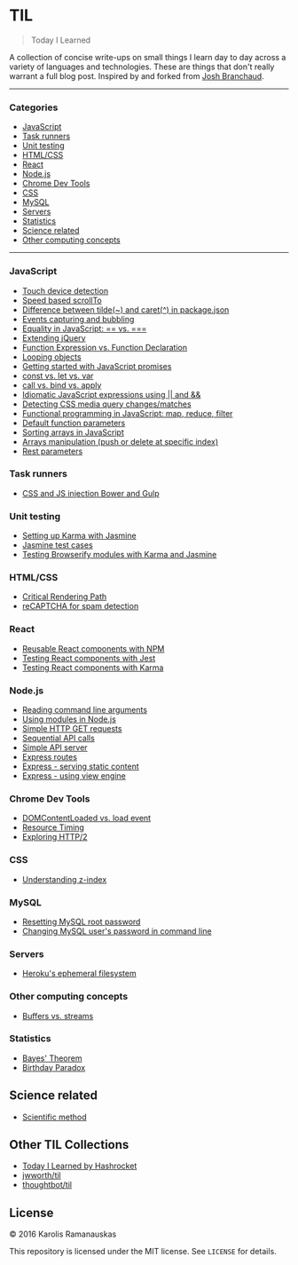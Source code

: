 # TIL

> Today I Learned

A collection of concise write-ups on small things I learn day to day across a
variety of languages and technologies. These are things that don't really
warrant a full blog post. Inspired by and forked from [Josh Branchaud](http://joshbranchaud.com/).

---

### Categories

* [JavaScript](#javascript)
* [Task runners](#task-runners)
* [Unit testing](#unit-testing)
* [HTML/CSS](#htmlcss)
* [React](#react)
* [Node.js](#nodejs)
* [Chrome Dev Tools](#chrome-dev-tools)
* [CSS](#css)
* [MySQL](#mysql)
* [Servers](#servers)
* [Statistics](#statistics)
* [Science related](#science-related)
* [Other computing concepts](#other-computing-concepts)

---

### JavaScript
- [Touch device detection](javascript/touch-device-detection.md)
- [Speed based scrollTo](javascript/speed-based-scrollto.md)
- [Difference between tilde(~) and caret(^) in package.json](javascript/difference-tilde-caret.md)
- [Events capturing and bubbling](javascript/events-capturing-bubbling.md)
- [Equality in JavaScript: == vs. ===](javascript/equality-in-javascript.md)
- [Extending jQuery](javascript/extending-jquery.md)
- [Function Expression vs. Function Declaration](javascript/function-expression-vs-declaration.md)
- [Looping objects](javascript/looping-objects.md)
- [Getting started with JavaScript promises](javascript/getting-started-with-promises.md)
- [const vs. let vs. var](javascript/const-let-var.md)
- [call vs. bind vs. apply](javascript/call-bind-apply.md)
- [Idiomatic JavaScript expressions using || and &&](javascript/idiomatic-javascript-expressions.md)
- [Detecting CSS media query changes/matches](javascript/detecting-css-media-query-changes-matches.md)
- [Functional programming in JavaScript: map, reduce, filter](javascript/map-reduce-filter.md)
- [Default function parameters](javascript/default-function-parameters.md)
- [Sorting arrays in JavaScript](javascript/sorting-arrays-in-javascript.md)
- [Arrays manipulation (push or delete at specific index)](javascript/arrays-manipulation.md)
- [Rest parameters](javascript/rest-parameters.md)

### Task runners
- [CSS and JS injection Bower and Gulp](task-runners/css-js-injection-bower-gulp.md)

### Unit testing
- [Setting up Karma with Jasmine](unit-testing/setting-up-karma-with-jasmine.md)
- [Jasmine test cases](unit-testing/jasmine-test-cases.md)
- [Testing Browserify modules with Karma and Jasmine](unit-testing/browserify-testing.md)

### HTML/CSS
- [Critical Rendering Path](html-css/critical-rendering-path.md)
- [reCAPTCHA for spam detection](html-css/recaptcha-for-spam-detection.md)

### React
- [Reusable React components with NPM](react/reusable-react-components-with-npm.md)
- [Testing React components with Jest](react/testing-react-with-jest.md)
- [Testing React components with Karma](react/testing-react-components-with-karma.md)

### Node.js
- [Reading command line arguments](nodejs/reading-command-line-arguments.md)
- [Using modules in Node.js](nodejs/nodejs-modules.md)
- [Simple HTTP GET requests](nodejs/simple-http-get-requests.md)
- [Sequential API calls](nodejs/sequential-api-calls.md)
- [Simple API server](nodejs/simple-api-server.md)
- [Express routes](nodejs/routes-in-expressjs.md)
- [Express - serving static content](nodejs/serving-static-content-express.md)
- [Express - using view engine](nodejs/using-view-engine.md)

### Chrome Dev Tools
- [DOMContentLoaded vs. load event](chrome-dev-tools/domcontentloaded-vs-load-event.md)
- [Resource Timing](chrome-dev-tools/understanding-resource-timing.md)
- [Exploring HTTP/2](chrome-dev-tools/exploring-http-2.md)

### CSS
- [Understanding z-index](css/understanding-z-index.md)

### MySQL
- [Resetting MySQL root password](mysql/resetting-mysql-root-password.md)
- [Changing MySQL user's password in command line](mysql/changing-user-password.md)

### Servers
- [Heroku's ephemeral filesystem](servers/herokus-ephemeral-filesystem.md)

### Other computing concepts
- [Buffers vs. streams](other-computing-concepts/buffers-vs-streams.md)

### Statistics
- [Bayes' Theorem](statistics/bayes-theorem.md)
- [Birthday Paradox](statistics/birthday-paradox.md)

## Science related
- [Scientific method](science-related/scientific-method.md)

## Other TIL Collections

* [Today I Learned by Hashrocket](https://til.hashrocket.com)
* [jwworth/til](https://github.com/jwworth/til)
* [thoughtbot/til](https://github.com/thoughtbot/til)

## License

&copy; 2016 Karolis Ramanauskas

This repository is licensed under the MIT license. See `LICENSE` for
details.
